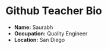 # Github Teacher Bio

- **Name:** Saurabh
- **Occupation:** Quality Engineer
- **Location:** San Diego
